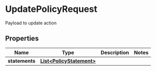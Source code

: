 

# UpdatePolicyRequest

Payload to update action

## Properties

Name | Type | Description | Notes
------------ | ------------- | ------------- | -------------
**statements** | [**List&lt;PolicyStatement&gt;**](PolicyStatement.md) |  | 



